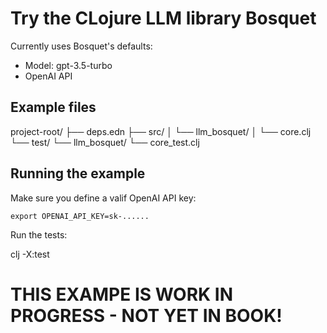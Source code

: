 # Try the CLojure LLM library Bosquet

Currently uses Bosquet's defaults:

- Model: gpt-3.5-turbo
- OpenAI API

## Example files

project-root/
├── deps.edn
├── src/
│   └── llm_bosquet/
│       └── core.clj
└── test/
    └── llm_bosquet/
        └── core_test.clj

## Running the example

Make sure you define a valif OpenAI API key:

    export OPENAI_API_KEY=sk-......

Run the tests:

   clj -X:test

# THIS EXAMPE IS WORK IN PROGRESS - NOT YET IN BOOK!

